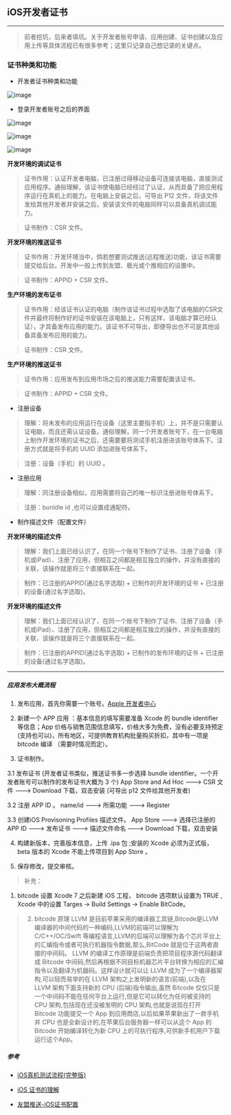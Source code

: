 ## iOS开发者证书
---

> 前者挖坑，后来者填坑。关于开发者账号申请、应用创建、证书创建以及应用上传等具体流程已有很多参考；这里只记录自己想记录的关键点。

### 证书种类和功能

* 开发者证书种类和功能

![image](https://camo.githubusercontent.com/itwyhuaing/OC-WYH/blob/master/iOS开发者证书/image/cer0.png)

* 登录开发者账号之后的界面

![image](https://github.com/itwyhuaing/OC-WYH/blob/master/iOS开发者证书/image/cer1.png)


![image](https://github.com/itwyhuaing/OC-WYH/blob/master/iOS开发者证书/image/cer2.png)


![image](https://github.com/itwyhuaing/OC-WYH/blob/master/iOS开发者证书/image/cer3.png)


**开发环境的调试证书**

> 证书作用：认证开发者电脑，已注册过得移动设备可连接该电脑，直接测试应用程序。通俗理解，该证书使电脑已经经过了认证，从而具备了把应用程序运行在真机上的能力。在电脑上安装之后，可导出 P12 文件，将该文件发给其他开发者并安装之后，安装该文件的电脑同样可以具备真机调试能力。

> 证书制作：CSR 文件。

**开发环境的推送证书**

> 证书作用：开发环境当中，倘若想要测试推送(远程推送)功能，该证书需要提交给后台。开发中一般上传到友盟、极光或个推相应的设置中。

> 证书制作：APPID + CSR 文件。

**生产环境的发布证书**

> 证书作用：经该证书认证的电脑（制作该证书过程中选取了该电脑的CSR文件并最终将制作好的证书安装在该电脑上，只有这样，该电脑才算已经认证），才具备发布应用的能力。该证书不可导出，即便导出也不可是其他设备具备发布应用的能力。

> 证书制作：CSR 文件。

**生产环境的推送证书**

> 证书作用：应用发布到应用市场之后的推送能力需要配置该证书。

> 证书制作：APPID + CSR 文件。


* 注册设备

> 理解：将未发布的应用运行在设备（这里主要指手机）上，并不是只需要认证电脑，而且还需认证设备。通俗理解，同一个开发者账号下，在一台电脑上制作开发环境的证书之后，还需要要将测试手机注册进该账号体系下。注册方式就是将手机的 UUID 添加进账号体系下。

> 注册：设备（手机）的 UUID 。

* 注册应用

> 理解：同注册设备相似，应用需要将自己的唯一标识注册进账号体系下。

> 注册：bunldle id ,也可以设置成通配符。

* 制作描述文件（配置文件）

**开发环境的描述文件**

> 理解：我们上面已经认识了，在同一个账号下制作了证书、注册了设备（手机或iPad）、注册了应用，但相互之间都是相互独立的操作，并没有直接的关联，该操作就是将三个直接联系在一起。

> 制作：已注册的APPID(通过名字选取) + 已制作的开发环境的证书 + 已注册的设备(通过名字选取)。

**开发环境的描述文件**

> 理解：我们上面已经认识了，在同一个账号下制作了证书、注册了设备（手机或iPad）、注册了应用，但相互之间都是相互独立的操作，并没有直接的关联，该操作就是将三个直接联系在一起。

> 制作：已注册的APPID(通过名字选取) + 已制作的发布环境的证书 + 已注册的设备(通过名字选取)。

---
##### 应用发布大概流程

1. 发布应用，首先你需要一个账号。[Apple 开发者中心](https://developer.apple.com)

2. 新建一个 APP 应用 ：基本信息的填写需要准备 Xcode 的 bundle identifier 等信息；App 价格与销售范围信息填写，价格大多为免费，没有必要支持预定(支持也可以)，所有地区，可提供教育机构批量购买折扣，其中有一项是 bitcode 编译 （需要时情况而定）。

3. 证书制作。

  3.1 发布证书 (开发者证书类似，推送证书多一步选择 bundle identifier。一个开发者账号可以制作的发布证书大概为 3 个)
App Store and Ad Hoc ---> CSR 文件 ---> Download 下载，双击安装 (可导出 p12 文件给其他开发者)

  3.2 注册 APP ID 。
name/id ---> 所需功能  ---> Register

  3.3 创建iOS Provisoning Profiles 描述文件。
App Store ---> 选择已注册的 APP ID ---> 发布证书 ---> 描述文件命名 ---> Download 下载，双击安装

4. 构建新版本，完善版本信息，上传 .ipa 包 ;安装的 Xcode 必须为正式版，beta 版本的 Xcode 不能上传项目到 App Store 。

5. 保存修改，提交审核。



> 补充：
1. bitcode 设置
Xcode 7 之后新建 iOS 工程， bitcode 选项默认设置为 TRUE , Xcode 中的设置 Targes -> Build Settings -> Enable BitCode。

> 2. bitcode 原理
LLVM 是目前苹果采用的编译器工具链,Bitcode是LLVM编译器的中间代码的一种编码,LLVM的前端可以理解为 C/C++/OC/Swift 等编程语言,LLVM的后端可以理解为各个芯片平台上的汇编指令或者可执行机器指令数据,那么,BitCode 就是位于这两者直接的中间码。
LLVM 的编译工作原理是前端负责把项目程序源代码翻译成 Bitcode 中间码,然后再根据不同目标机器芯片平台转换为相应的汇编指令以及翻译为机器码。这样设计就可以让 LLVM 成为了一个编译器架构,可以轻而易举的在 LLVM 架构之上发明新的语言(前端),以及在 LLVM 架构下面支持新的 CPU (后端)指令输出,虽然 Bitcode 仅仅只是一个中间码不能在任何平台上运行,但是它可以转化为任何被支持的 CPU 架构,包括现在还没被发明的 CPU 架构,也就是说现在打开 Bitcode 功能提交一个 App 到应用商店,以后如果苹果新出了一款手机并 CPU 也是全新设计的,在苹果后台服务器一样可以从这个 App 的 Bitcode 开始编译转化为新 CPU 上的可执行程序,可供新手机用户下载运行这个App。




##### 参考

* [iOS真机测试流程(完整版)](https://www.jianshu.com/p/ae7110f2f7d9)

* [iOS 证书的理解](https://www.jianshu.com/p/86748f895026)

* [友盟推送-iOS证书配置](https://developer.umeng.com/docs/66632/detail/66748)

